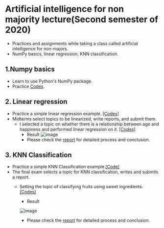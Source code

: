 # Artificial intelligence for non majority lecture(Second semester of 2020)
- Practices and assignments while taking a class called artificial intelligence for non-majors.
- NumPy basics, linear regression, KNN classification.

## 1.Numpy basics
- Learn to use Python's NumPy package.
- Practice [Codes](https://github.com/young3984/Artificial_intelligence_for_non_majority_lecture/tree/master/numpy%EA%B8%B0%EC%B4%88).

## 2. Linear regression
- Practice a simple linear regression example. [[Codes]](https://github.com/young3984/Artificial_intelligence_for_non_majority_lecture/tree/master/Linear%20regression/Practice)
- Midterms select topics to be linearized, write reports, and submit them. 
  - I selected a topic on whether there is a relationship between age and happiness and performed linear regression on it. [[Codes]](https://github.com/young3984/Artificial_intelligence_for_non_majority_lecture/blob/master/Linear%20regression/Midterm%20exam/Report.pdf)
    - Result
     ![image](https://user-images.githubusercontent.com/68014282/123090782-826d8b00-d463-11eb-92cf-d2638b384be7.png)
    - Please check the [report](https://github.com/young3984/Artificial_intelligence_for_non_majority_lecture/blob/master/Linear%20regression/Midterm%20exam/Report.pdf) for detailed process and conclusion.

## 3. KNN Classification
- Practice a simple KNN Classification example.[[Code]](https://github.com/young3984/Artificial_intelligence_for_non_majority_lecture/tree/master/KNN/Practice)
- The final exam selects a topic for KNN classification, writes and submits a report.
  - Setting the topic of classifying fruits using sweet ingredients. [[Codes]](https://github.com/young3984/Artificial_intelligence_for_non_majority_lecture/tree/master/KNN/Final%20exam)
      - Result 
      
      ![image](https://user-images.githubusercontent.com/68014282/123092283-49361a80-d465-11eb-94ae-8e6bf04ff948.png)
      - Please check the [report](https://github.com/young3984/Artificial_intelligence_for_non_majority_lecture/tree/master/KNN/Final%20exam) for detailed process and conclusion.

    
    
